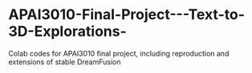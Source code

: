 # APAI3010-Final-Project---Text-to-3D-Explorations-
Colab codes for APAI3010 final project, including reproduction and extensions of stable DreamFusion
